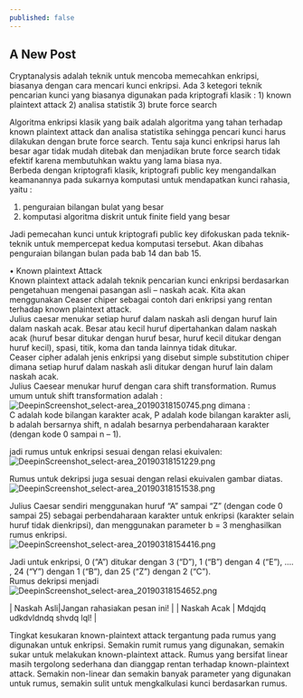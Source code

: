 ```yaml
---
published: false
---
```

## A New Post

Cryptanalysis adalah teknik untuk mencoba memecahkan enkripsi, biasanya dengan cara mencari kunci enkripsi. Ada 3 ketegori teknik pencarian kunci yang biasanya digunakan pada kriptografi klasik :
                                        1) known plaintext attack
                                        2) analisa statistik
                                        3) brute force search

Algoritma enkripsi klasik yang baik adalah algoritma yang tahan terhadap known plaintext attack dan analisa statistika sehingga pencari kunci harus dilakukan dengan brute force search. Tentu saja kunci enkripsi harus lah besar agar tidak mudah ditebak dan menjadikan brute force search tidak efektif karena membutuhkan waktu yang lama biasa nya.  
Berbeda dengan kriptografi klasik, kriptografi public key mengandalkan keamanannya pada sukarnya komputasi untuk mendapatkan kunci rahasia, yaitu :

1) penguraian bilangan bulat yang besar 
2) komputasi algoritma diskrit untuk finite  field yang besar

Jadi pemecahan kunci untuk kriptografi public key difokuskan pada teknik-teknik untuk mempercepat kedua komputasi tersebut. Akan dibahas penguraian bilangan bulan pada bab 14 dan bab 15.
       
• Known plaintext Attack  
Known plaintext attack adalah teknik pencarian kunci enkripsi berdasarkan pengetahuan mengenai pasangan asli – naskah acak. Kita akan menggunakan Ceaser chiper sebagai contoh dari enkripsi yang rentan terhadap known plaintext attack.  
Julius caesar menukar setiap huruf dalam naskah asli dengan huruf lain dalam naskah acak. Besar atau kecil huruf dipertahankan dalam naskah acak (huruf besar ditukar dengan huruf besar, huruf kecil ditukar dengan huruf kecil), spasi, titik, koma dan tanda lainnya tidak ditukar.  
Ceaser cipher adalah jenis enkripsi yang disebut simple substitution chiper dimana setiap huruf dalam naskah asli ditukar dengan huruf lain dalam naskah acak.  
Julius Caesear menukar huruf dengan cara shift transformation. Rumus umum untuk shift transformation adalah : 
![DeepinScreenshot_select-area_20190318150745.png]({{site.baseurl}}/_posts/DeepinScreenshot_select-area_20190318150745.png)
dimana :  
C adalah kode bilangan karakter acak,
P adalah kode bilangan karakter asli,
b adalah bersarnya shift,
n adalah besarnya perbendaharaan karakter (dengan kode 0 sampai n – 1).

jadi rumus untuk enkripsi sesuai dengan relasi ekuivalen:
![DeepinScreenshot_select-area_20190318151229.png]({{site.baseurl}}/_posts/DeepinScreenshot_select-area_20190318151229.png)


Rumus untuk dekripsi juga sesuai dengan relasi ekuivalen gambar diatas.  
![DeepinScreenshot_select-area_20190318151538.png]({{site.baseurl}}/_posts/DeepinScreenshot_select-area_20190318151538.png)

Julius Caesar sendiri menggunakan huruf “A” sampai “Z”  (dengan code 0 sampai 25) sebagai perbendaharaan karakter untuk enkripsi (karakter selain huruf tidak dienkripsi), dan menggunakan parameter b = 3 menghasilkan rumus enkripsi.  
![DeepinScreenshot_select-area_20190318154416.png]({{site.baseurl}}/_posts/DeepinScreenshot_select-area_20190318154416.png)

Jadi untuk enkripsi, 0 (“A”) ditukar dengan 3 (“D”), 1 (“B”) dengan 4 (“E”), …. , 24 (“Y”) dengan 1 (“B”), dan 25 (“Z”) dengan 2 (“C”).  
Rumus dekripsi menjadi 
![DeepinScreenshot_select-area_20190318154652.png]({{site.baseurl}}/_posts/DeepinScreenshot_select-area_20190318154652.png)
 
| Naskah Asli|Jangan rahasiakan pesan ini! |
| Naskah Acak | Mdqjdq udkdvldndq shvdq lql! |

Tingkat kesukaran known-plaintext attack tergantung pada rumus yang digunakan untuk enkripsi. Semakin rumit rumus yang digunakan, semakin sukar untuk melakukan known-plaintext attack. Rumus yang bersifat linear masih tergolong sederhana dan dianggap rentan terhadap known-plaintext attack. Semakin non-linear dan semakin banyak parameter yang digunakan untuk rumus, semakin sulit untuk mengkalkulasi kunci berdasarkan rumus.  